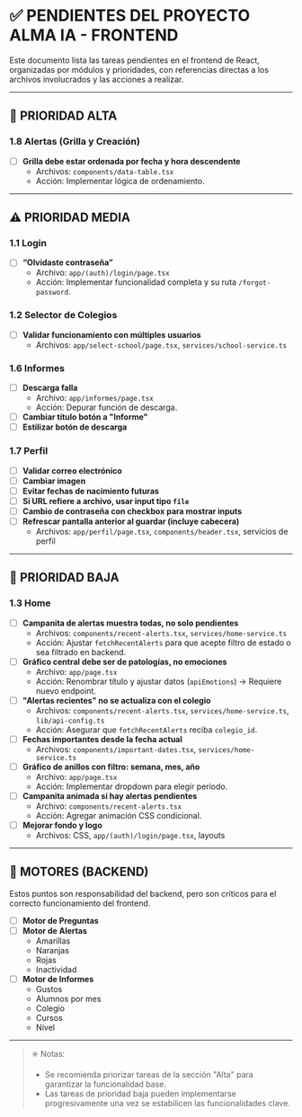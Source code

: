 # ✅ PENDIENTES DEL PROYECTO ALMA IA - FRONTEND

Este documento lista las tareas pendientes en el frontend de React, organizadas por módulos y prioridades, con referencias directas a los archivos involucrados y las acciones a realizar.

---

## 🔺 PRIORIDAD ALTA

### 1.8 Alertas (Grilla y Creación)
- [ ] **Grilla debe estar ordenada por fecha y hora descendente**
  - Archivos: `components/data-table.tsx`
  - Acción: Implementar lógica de ordenamiento.
---

## ⚠️ PRIORIDAD MEDIA

### 1.1 Login
- [ ] **“Olvidaste contraseña”**
  - Archivo: `app/(auth)/login/page.tsx`
  - Acción: Implementar funcionalidad completa y su ruta `/forgot-password`.

### 1.2 Selector de Colegios
- [ ] **Validar funcionamiento con múltiples usuarios**
  - Archivos: `app/select-school/page.tsx`, `services/school-service.ts`

### 1.6 Informes
- [ ] **Descarga falla**
  - Archivo: `app/informes/page.tsx`
  - Acción: Depurar función de descarga.
- [ ] **Cambiar título botón a "Informe"**
- [ ] **Estilizar botón de descarga**

### 1.7 Perfil
- [ ] **Validar correo electrónico**
- [ ] **Cambiar imagen**
- [ ] **Evitar fechas de nacimiento futuras**
- [ ] **Si URL refiere a archivo, usar input tipo `file`**
- [ ] **Cambio de contraseña con checkbox para mostrar inputs**
- [ ] **Refrescar pantalla anterior al guardar (incluye cabecera)**
  - Archivos: `app/perfil/page.tsx`, `components/header.tsx`, servicios de perfil

---

## 🔻 PRIORIDAD BAJA

### 1.3 Home
- [ ] **Campanita de alertas muestra todas, no solo pendientes**
  - Archivos: `components/recent-alerts.tsx`, `services/home-service.ts`
  - Acción: Ajustar `fetchRecentAlerts` para que acepte filtro de estado o sea filtrado en backend.
- [ ] **Gráfico central debe ser de patologías, no emociones**
  - Archivo: `app/page.tsx`
  - Acción: Renombrar título y ajustar datos (`apiEmotions`) → Requiere nuevo endpoint.
- [ ] **"Alertas recientes" no se actualiza con el colegio**
  - Archivos: `components/recent-alerts.tsx`, `services/home-service.ts`, `lib/api-config.ts`
  - Acción: Asegurar que `fetchRecentAlerts` reciba `colegio_id`.
- [ ] **Fechas importantes desde la fecha actual**
  - Archivos: `components/important-dates.tsx`, `services/home-service.ts`
- [ ] **Gráfico de anillos con filtro: semana, mes, año**
  - Archivo: `app/page.tsx`
  - Acción: Implementar dropdown para elegir periodo.
- [ ] **Campanita animada si hay alertas pendientes**
  - Archivo: `components/recent-alerts.tsx`
  - Acción: Agregar animación CSS condicional.
- [ ] **Mejorar fondo y logo**
  - Archivos: CSS, `app/(auth)/login/page.tsx`, layouts

---

## 🔧 MOTORES (BACKEND)

Estos puntos son responsabilidad del backend, pero son críticos para el correcto funcionamiento del frontend.

- [ ] **Motor de Preguntas**
- [ ] **Motor de Alertas**
  - Amarillas
  - Naranjas
  - Rojas
  - Inactividad
- [ ] **Motor de Informes**
  - Gustos
  - Alumnos por mes
  - Colegio
  - Cursos
  - Nivel

---

> ✳️ Notas:
> - Se recomienda priorizar tareas de la sección "Alta" para garantizar la funcionalidad base.
> - Las tareas de prioridad baja pueden implementarse progresivamente una vez se estabilicen las funcionalidades clave.
